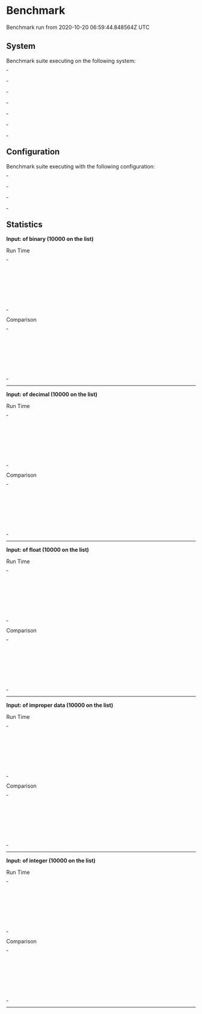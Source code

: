 # Benchmark

Benchmark run from 2020-10-20 06:59:44.848564Z UTC

## System

Benchmark suite executing on the following system:

<table style="width: 1%">
  <tr>
    <th style="width: 1%; white-space: nowrap">Operating System</th>
    <td>macOS</td>
  </tr><tr>
    <th style="white-space: nowrap">CPU Information</th>
    <td style="white-space: nowrap">Intel(R) Core(TM) i5-9600K CPU @ 3.70GHz</td>
  </tr><tr>
    <th style="white-space: nowrap">Number of Available Cores</th>
    <td style="white-space: nowrap">6</td>
  </tr><tr>
    <th style="white-space: nowrap">Available Memory</th>
    <td style="white-space: nowrap">32 GB</td>
  </tr><tr>
    <th style="white-space: nowrap">Elixir Version</th>
    <td style="white-space: nowrap">1.9.4</td>
  </tr><tr>
    <th style="white-space: nowrap">Erlang Version</th>
    <td style="white-space: nowrap">22.3.3</td>
  </tr>
</table>

## Configuration

Benchmark suite executing with the following configuration:

<table style="width: 1%">
  <tr>
    <th style="width: 1%">:time</th>
    <td style="white-space: nowrap">5 s</td>
  </tr><tr>
    <th>:parallel</th>
    <td style="white-space: nowrap">1</td>
  </tr><tr>
    <th>:warmup</th>
    <td style="white-space: nowrap">2 s</td>
  </tr>
</table>

## Statistics


__Input: of binary (10000 on the list)__

Run Time
<table style="width: 1%">
  <tr>
    <th>Name</th>
    <th style="text-align: right">IPS</th>
    <th style="text-align: right">Average</th>
    <th style="text-align: right">Devitation</th>
    <th style="text-align: right">Median</th>
    <th style="text-align: right">99th&nbsp;%</th>
  </tr>
  <tr>
    <td style="white-space: nowrap">`Cast decimal`</td>
    <td style="white-space: nowrap; text-align: right">149.24</td>
    <td style="white-space: nowrap; text-align: right">6.70 ms</td>
    <td style="white-space: nowrap; text-align: right">±5.47%</td>
    <td style="white-space: nowrap; text-align: right">6.62 ms</td>
    <td style="white-space: nowrap; text-align: right">7.63 ms</td>
  </tr>
  <tr>
    <td style="white-space: nowrap">`Cast decimal` with default fun</td>
    <td style="white-space: nowrap; text-align: right">148.34</td>
    <td style="white-space: nowrap; text-align: right">6.74 ms</td>
    <td style="white-space: nowrap; text-align: right">±5.19%</td>
    <td style="white-space: nowrap; text-align: right">6.67 ms</td>
    <td style="white-space: nowrap; text-align: right">7.63 ms</td>
  </tr>
  <tr>
    <td style="white-space: nowrap">`Parse decimal by type`</td>
    <td style="white-space: nowrap; text-align: right">147.99</td>
    <td style="white-space: nowrap; text-align: right">6.76 ms</td>
    <td style="white-space: nowrap; text-align: right">±3.56%</td>
    <td style="white-space: nowrap; text-align: right">6.69 ms</td>
    <td style="white-space: nowrap; text-align: right">7.69 ms</td>
  </tr>
  <tr>
    <td style="white-space: nowrap">`Parse decimal by type` with default fun</td>
    <td style="white-space: nowrap; text-align: right">147.81</td>
    <td style="white-space: nowrap; text-align: right">6.77 ms</td>
    <td style="white-space: nowrap; text-align: right">±4.88%</td>
    <td style="white-space: nowrap; text-align: right">6.72 ms</td>
    <td style="white-space: nowrap; text-align: right">7.57 ms</td>
  </tr>
</table>
Comparison
<table style="width: 1%">
  <tr>
    <th>Name</th>
    <th style="text-align: right">IPS</th>
    <th style="text-align: right">Slower</th>
  <tr>
    <td style="white-space: nowrap">`Cast decimal`</td>
    <td style="white-space: nowrap;text-align: right">149.24</td>
    <td>&nbsp;</td>
  </tr>
  <tr>
    <td style="white-space: nowrap">`Cast decimal` with default fun</td>
    <td style="white-space: nowrap; text-align: right">148.34</td>
    <td style="white-space: nowrap; text-align: right">1.01x</td>
  </tr>
  <tr>
    <td style="white-space: nowrap">`Parse decimal by type`</td>
    <td style="white-space: nowrap; text-align: right">147.99</td>
    <td style="white-space: nowrap; text-align: right">1.01x</td>
  </tr>
  <tr>
    <td style="white-space: nowrap">`Parse decimal by type` with default fun</td>
    <td style="white-space: nowrap; text-align: right">147.81</td>
    <td style="white-space: nowrap; text-align: right">1.01x</td>
  </tr>
</table>
<hr/>

__Input: of decimal (10000 on the list)__

Run Time
<table style="width: 1%">
  <tr>
    <th>Name</th>
    <th style="text-align: right">IPS</th>
    <th style="text-align: right">Average</th>
    <th style="text-align: right">Devitation</th>
    <th style="text-align: right">Median</th>
    <th style="text-align: right">99th&nbsp;%</th>
  </tr>
  <tr>
    <td style="white-space: nowrap">`Parse decimal by type`</td>
    <td style="white-space: nowrap; text-align: right">4.49 K</td>
    <td style="white-space: nowrap; text-align: right">222.79 μs</td>
    <td style="white-space: nowrap; text-align: right">±11.19%</td>
    <td style="white-space: nowrap; text-align: right">218 μs</td>
    <td style="white-space: nowrap; text-align: right">330.12 μs</td>
  </tr>
  <tr>
    <td style="white-space: nowrap">`Parse decimal by type` with default fun</td>
    <td style="white-space: nowrap; text-align: right">3.88 K</td>
    <td style="white-space: nowrap; text-align: right">257.65 μs</td>
    <td style="white-space: nowrap; text-align: right">±11.21%</td>
    <td style="white-space: nowrap; text-align: right">252 μs</td>
    <td style="white-space: nowrap; text-align: right">392.30 μs</td>
  </tr>
  <tr>
    <td style="white-space: nowrap">`Cast decimal`</td>
    <td style="white-space: nowrap; text-align: right">2.93 K</td>
    <td style="white-space: nowrap; text-align: right">341.06 μs</td>
    <td style="white-space: nowrap; text-align: right">±17.99%</td>
    <td style="white-space: nowrap; text-align: right">330 μs</td>
    <td style="white-space: nowrap; text-align: right">506 μs</td>
  </tr>
  <tr>
    <td style="white-space: nowrap">`Cast decimal` with default fun</td>
    <td style="white-space: nowrap; text-align: right">2.84 K</td>
    <td style="white-space: nowrap; text-align: right">352.66 μs</td>
    <td style="white-space: nowrap; text-align: right">±18.21%</td>
    <td style="white-space: nowrap; text-align: right">340 μs</td>
    <td style="white-space: nowrap; text-align: right">519 μs</td>
  </tr>
</table>
Comparison
<table style="width: 1%">
  <tr>
    <th>Name</th>
    <th style="text-align: right">IPS</th>
    <th style="text-align: right">Slower</th>
  <tr>
    <td style="white-space: nowrap">`Parse decimal by type`</td>
    <td style="white-space: nowrap;text-align: right">4.49 K</td>
    <td>&nbsp;</td>
  </tr>
  <tr>
    <td style="white-space: nowrap">`Parse decimal by type` with default fun</td>
    <td style="white-space: nowrap; text-align: right">3.88 K</td>
    <td style="white-space: nowrap; text-align: right">1.16x</td>
  </tr>
  <tr>
    <td style="white-space: nowrap">`Cast decimal`</td>
    <td style="white-space: nowrap; text-align: right">2.93 K</td>
    <td style="white-space: nowrap; text-align: right">1.53x</td>
  </tr>
  <tr>
    <td style="white-space: nowrap">`Cast decimal` with default fun</td>
    <td style="white-space: nowrap; text-align: right">2.84 K</td>
    <td style="white-space: nowrap; text-align: right">1.58x</td>
  </tr>
</table>
<hr/>

__Input: of float (10000 on the list)__

Run Time
<table style="width: 1%">
  <tr>
    <th>Name</th>
    <th style="text-align: right">IPS</th>
    <th style="text-align: right">Average</th>
    <th style="text-align: right">Devitation</th>
    <th style="text-align: right">Median</th>
    <th style="text-align: right">99th&nbsp;%</th>
  </tr>
  <tr>
    <td style="white-space: nowrap">`Parse decimal by type` with default fun</td>
    <td style="white-space: nowrap; text-align: right">42.70</td>
    <td style="white-space: nowrap; text-align: right">23.42 ms</td>
    <td style="white-space: nowrap; text-align: right">±1.95%</td>
    <td style="white-space: nowrap; text-align: right">23.29 ms</td>
    <td style="white-space: nowrap; text-align: right">25.13 ms</td>
  </tr>
  <tr>
    <td style="white-space: nowrap">`Parse decimal by type`</td>
    <td style="white-space: nowrap; text-align: right">42.59</td>
    <td style="white-space: nowrap; text-align: right">23.48 ms</td>
    <td style="white-space: nowrap; text-align: right">±2.13%</td>
    <td style="white-space: nowrap; text-align: right">23.31 ms</td>
    <td style="white-space: nowrap; text-align: right">26.22 ms</td>
  </tr>
  <tr>
    <td style="white-space: nowrap">`Cast decimal`</td>
    <td style="white-space: nowrap; text-align: right">42.56</td>
    <td style="white-space: nowrap; text-align: right">23.49 ms</td>
    <td style="white-space: nowrap; text-align: right">±1.60%</td>
    <td style="white-space: nowrap; text-align: right">23.43 ms</td>
    <td style="white-space: nowrap; text-align: right">24.98 ms</td>
  </tr>
  <tr>
    <td style="white-space: nowrap">`Cast decimal` with default fun</td>
    <td style="white-space: nowrap; text-align: right">42.43</td>
    <td style="white-space: nowrap; text-align: right">23.57 ms</td>
    <td style="white-space: nowrap; text-align: right">±2.55%</td>
    <td style="white-space: nowrap; text-align: right">23.41 ms</td>
    <td style="white-space: nowrap; text-align: right">27.18 ms</td>
  </tr>
</table>
Comparison
<table style="width: 1%">
  <tr>
    <th>Name</th>
    <th style="text-align: right">IPS</th>
    <th style="text-align: right">Slower</th>
  <tr>
    <td style="white-space: nowrap">`Parse decimal by type` with default fun</td>
    <td style="white-space: nowrap;text-align: right">42.70</td>
    <td>&nbsp;</td>
  </tr>
  <tr>
    <td style="white-space: nowrap">`Parse decimal by type`</td>
    <td style="white-space: nowrap; text-align: right">42.59</td>
    <td style="white-space: nowrap; text-align: right">1.0x</td>
  </tr>
  <tr>
    <td style="white-space: nowrap">`Cast decimal`</td>
    <td style="white-space: nowrap; text-align: right">42.56</td>
    <td style="white-space: nowrap; text-align: right">1.0x</td>
  </tr>
  <tr>
    <td style="white-space: nowrap">`Cast decimal` with default fun</td>
    <td style="white-space: nowrap; text-align: right">42.43</td>
    <td style="white-space: nowrap; text-align: right">1.01x</td>
  </tr>
</table>
<hr/>

__Input: of improper data (10000 on the list)__

Run Time
<table style="width: 1%">
  <tr>
    <th>Name</th>
    <th style="text-align: right">IPS</th>
    <th style="text-align: right">Average</th>
    <th style="text-align: right">Devitation</th>
    <th style="text-align: right">Median</th>
    <th style="text-align: right">99th&nbsp;%</th>
  </tr>
  <tr>
    <td style="white-space: nowrap">`Cast decimal`</td>
    <td style="white-space: nowrap; text-align: right">4.02 K</td>
    <td style="white-space: nowrap; text-align: right">248.94 μs</td>
    <td style="white-space: nowrap; text-align: right">±16.57%</td>
    <td style="white-space: nowrap; text-align: right">245 μs</td>
    <td style="white-space: nowrap; text-align: right">337 μs</td>
  </tr>
  <tr>
    <td style="white-space: nowrap">`Parse decimal by type`</td>
    <td style="white-space: nowrap; text-align: right">3.58 K</td>
    <td style="white-space: nowrap; text-align: right">279.23 μs</td>
    <td style="white-space: nowrap; text-align: right">±15.59%</td>
    <td style="white-space: nowrap; text-align: right">276 μs</td>
    <td style="white-space: nowrap; text-align: right">370 μs</td>
  </tr>
  <tr>
    <td style="white-space: nowrap">`Cast decimal` with default fun</td>
    <td style="white-space: nowrap; text-align: right">3.03 K</td>
    <td style="white-space: nowrap; text-align: right">330.40 μs</td>
    <td style="white-space: nowrap; text-align: right">±7.14%</td>
    <td style="white-space: nowrap; text-align: right">326 μs</td>
    <td style="white-space: nowrap; text-align: right">435.44 μs</td>
  </tr>
  <tr>
    <td style="white-space: nowrap">`Parse decimal by type` with default fun</td>
    <td style="white-space: nowrap; text-align: right">2.76 K</td>
    <td style="white-space: nowrap; text-align: right">362.61 μs</td>
    <td style="white-space: nowrap; text-align: right">±6.85%</td>
    <td style="white-space: nowrap; text-align: right">358 μs</td>
    <td style="white-space: nowrap; text-align: right">483 μs</td>
  </tr>
</table>
Comparison
<table style="width: 1%">
  <tr>
    <th>Name</th>
    <th style="text-align: right">IPS</th>
    <th style="text-align: right">Slower</th>
  <tr>
    <td style="white-space: nowrap">`Cast decimal`</td>
    <td style="white-space: nowrap;text-align: right">4.02 K</td>
    <td>&nbsp;</td>
  </tr>
  <tr>
    <td style="white-space: nowrap">`Parse decimal by type`</td>
    <td style="white-space: nowrap; text-align: right">3.58 K</td>
    <td style="white-space: nowrap; text-align: right">1.12x</td>
  </tr>
  <tr>
    <td style="white-space: nowrap">`Cast decimal` with default fun</td>
    <td style="white-space: nowrap; text-align: right">3.03 K</td>
    <td style="white-space: nowrap; text-align: right">1.33x</td>
  </tr>
  <tr>
    <td style="white-space: nowrap">`Parse decimal by type` with default fun</td>
    <td style="white-space: nowrap; text-align: right">2.76 K</td>
    <td style="white-space: nowrap; text-align: right">1.46x</td>
  </tr>
</table>
<hr/>

__Input: of integer (10000 on the list)__

Run Time
<table style="width: 1%">
  <tr>
    <th>Name</th>
    <th style="text-align: right">IPS</th>
    <th style="text-align: right">Average</th>
    <th style="text-align: right">Devitation</th>
    <th style="text-align: right">Median</th>
    <th style="text-align: right">99th&nbsp;%</th>
  </tr>
  <tr>
    <td style="white-space: nowrap">`Parse decimal by type`</td>
    <td style="white-space: nowrap; text-align: right">1.96 K</td>
    <td style="white-space: nowrap; text-align: right">511.05 μs</td>
    <td style="white-space: nowrap; text-align: right">±10.01%</td>
    <td style="white-space: nowrap; text-align: right">489 μs</td>
    <td style="white-space: nowrap; text-align: right">642 μs</td>
  </tr>
  <tr>
    <td style="white-space: nowrap">`Parse decimal by type` with default fun</td>
    <td style="white-space: nowrap; text-align: right">1.88 K</td>
    <td style="white-space: nowrap; text-align: right">530.97 μs</td>
    <td style="white-space: nowrap; text-align: right">±10.35%</td>
    <td style="white-space: nowrap; text-align: right">510 μs</td>
    <td style="white-space: nowrap; text-align: right">667 μs</td>
  </tr>
  <tr>
    <td style="white-space: nowrap">`Cast decimal`</td>
    <td style="white-space: nowrap; text-align: right">1.62 K</td>
    <td style="white-space: nowrap; text-align: right">619.11 μs</td>
    <td style="white-space: nowrap; text-align: right">±13.09%</td>
    <td style="white-space: nowrap; text-align: right">623 μs</td>
    <td style="white-space: nowrap; text-align: right">846.56 μs</td>
  </tr>
  <tr>
    <td style="white-space: nowrap">`Cast decimal` with default fun</td>
    <td style="white-space: nowrap; text-align: right">1.59 K</td>
    <td style="white-space: nowrap; text-align: right">627.63 μs</td>
    <td style="white-space: nowrap; text-align: right">±8.64%</td>
    <td style="white-space: nowrap; text-align: right">632 μs</td>
    <td style="white-space: nowrap; text-align: right">795 μs</td>
  </tr>
</table>
Comparison
<table style="width: 1%">
  <tr>
    <th>Name</th>
    <th style="text-align: right">IPS</th>
    <th style="text-align: right">Slower</th>
  <tr>
    <td style="white-space: nowrap">`Parse decimal by type`</td>
    <td style="white-space: nowrap;text-align: right">1.96 K</td>
    <td>&nbsp;</td>
  </tr>
  <tr>
    <td style="white-space: nowrap">`Parse decimal by type` with default fun</td>
    <td style="white-space: nowrap; text-align: right">1.88 K</td>
    <td style="white-space: nowrap; text-align: right">1.04x</td>
  </tr>
  <tr>
    <td style="white-space: nowrap">`Cast decimal`</td>
    <td style="white-space: nowrap; text-align: right">1.62 K</td>
    <td style="white-space: nowrap; text-align: right">1.21x</td>
  </tr>
  <tr>
    <td style="white-space: nowrap">`Cast decimal` with default fun</td>
    <td style="white-space: nowrap; text-align: right">1.59 K</td>
    <td style="white-space: nowrap; text-align: right">1.23x</td>
  </tr>
</table>
<hr/>
